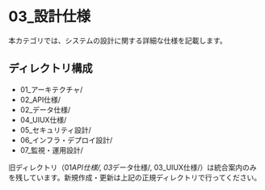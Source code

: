 # 03\_設計仕様

本カテゴリでは、システムの設計に関する詳細な仕様を記載します。

## ディレクトリ構成

- 01\_アーキテクチャ/
- 02_API仕様/
- 02\_データ仕様/
- 04_UIUX仕様/
- 05\_セキュリティ設計/
- 06\_インフラ・デプロイ設計/
- 07\_監視・運用設計/

旧ディレクトリ（01*API仕様/, 03*データ仕様/, 03_UIUX仕様/）は統合案内のみを残しています。新規作成・更新は上記の正規ディレクトリで行ってください。
